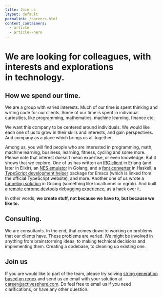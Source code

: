 ```yaml
---
title: Join us
layout: default
permalink: /careers.html
content_containers:
  - article
  - article--hero
---
```

<div class="hero hero--green article__hero">
  <div class="layout hero__wrapper">
    <h1 class="hero__title">We are looking for colleagues, with interests and explorations in technology.</h1>
  </div>
</div>

## How we spend our time.

We are a group with varied interests. Much of our time is spent thinking and writing code for our clients. Some of our time is spent in individual curiosities, like programming, mathematics, machine learning, finance etc.

We want this company to be centered around individuals. We would like each one of us to grow in their skills and interests, and gain perspectives. And company as a place which brings us all together.

Among us, you will find people who are interested in programming, math, machine learning, business, learning, fitness, cycling and some more. Please note that interest doesn't mean expertise, or even knowledge. But it shows that we explore. One of us has written an [IRC client](https://github.com/ananthakumaran/erbot) in Erlang (and later in Elixir), an [NES emulator](https://github.com/ananthakumaran/neato) in Golang, and a [font converter](https://github.com/ananthakumaran/webify) in Haskell, a [TypeScript development helper](https://github.com/ananthakumaran/tide) package for Emacs (which is linked from the official TypeScript website), and more. Another one of us wrote a [tunneling solution](https://github.com/ciju/gotunnel) in Golang (something like localtunnel or ngrok). And built a [remote chrome devtools](https://github.com/ciju/devmirror) debugging [experience](https://hasgeek.tv/bangalorejs/6/563-devsync-demo-by-ciju-cherian), as a hack over it.


In other words, **we create stuff, not because we have to, but because we like to.**


## Consulting.

We are consultants. In the end, that comes down to working on problems that our clients have. These problems are varied. We might be involved in anything from brainstorming ideas, to making technical decisions and implementing them. Creating a codebase, to cleaning up existing one.

<!-- Our clients are usually startups. Some of them want to scale their solutions. Others want to build a product from scratch. Sometimes, it involves understanding a new domain, and building a solution from the ground up. Sometimes they have a team, and we work with them. Some other times, it's about helping with an existing codebase. -->

<!-- To give an idea of the more interesting work -- One is about capturing the energy consumption time series, and charting it in different ways (graphing (D3) with heavy interaction). For another client we built the architecture to record videos and run them though a pipeline of algorithms. In other words, they spent their time and energy on vision algorithms (their expertise) and we helped them with putting that expertise out as a product. It has often been the case that our clients are in some business domain, and we have to understand that domain and build solutions for them. -->


## Join us

If you are would like to part of the team, please try solving [string generation based on regex](/problems/regex-gen.html) and send us an email with your solution at [career@activesphere.com](mailto:career@activesphere.com). Do feel free to email us if you need clarifications, or have any other question.
<br>
<br>
